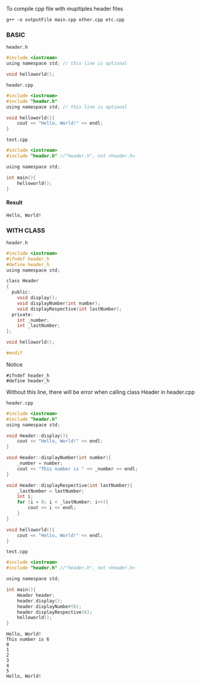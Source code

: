 To compile cpp file with mupltiples header files

```
g++ -o outputFile main.cpp other.cpp etc.cpp
```

### BASIC

``header.h``

```c
#include <iostream>
using namespace std; // this line is optional

void helloworld();
```

``header.cpp``

```c
#include <iostream>
#include "header.h"
using namespace std; // this line is optional

void helloworld(){
	cout << "Hello, World!" << endl;
}
```

``test.cpp``

```c
#include <iostream>
#include "header.h" //"header.h", not <header.h>

using namespace std;

int main(){
	helloworld();
}
```

#### Result

```
Hello, World!
```

### WITH CLASS

``header.h``

```c
#include <iostream>
#ifndef header_h
#define header_h
using namespace std;

class Header
{
  public:
    void display();
    void displayNumber(int number);
    void displayRespective(int lastNumber);
  private:
    int _number;
    int _lastNumber;
};

void helloworld();

#endif
```

Notice

```
#ifndef header_h
#define header_h
```
Without this line, there will be error when calling class Header in header.cpp

``header.cpp``

```c
#include <iostream>
#include "header.h"
using namespace std;

void Header::display(){
	cout << "Hello, World!" << endl;
}

void Header::displayNumber(int number){
	_number = number;
	cout << "This number is " << _number << endl;
}

void Header::displayRespective(int lastNumber){
	_lastNumber = lastNumber;
	int i;
	for (i = 0; i < _lastNumber; i++){
		cout << i << endl;
	}
}

void helloworld(){
	cout << "Hello, World!" << endl;
}
```

``test.cpp``

```c
#include <iostream>
#include "header.h" //"header.h", not <header.h>

using namespace std;

int main(){
	Header header;
	header.display();
	header.displayNumber(6);
	header.displayRespective(6);
	helloworld();
}
```

```
Hello, World!
This number is 6
0
1
2
3
4
5
Hello, World!
```